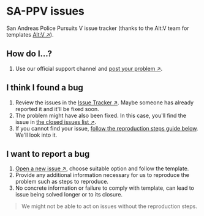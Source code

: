 # SA-PPV issues
San Andreas Police Pursuits V issue tracker (thanks to the Alt:V team for templates [Alt:V &nearr;](https://altv.mp/#/)).

## How do I&hellip;?

1. Use our official support channel and [post your problem &nearr;](https://sa-pp.com/discord).

## I think I found a bug

1. Review the issues in the [Issue Tracker &nearr;](https://github.com/SA-PP/sa-ppv-issues/issues). Maybe someone has already reported it and it'll be fixed soon.
1. The problem might have also been fixed. In this case, you'll find the issue in [the closed issues list &nearr;](https://github.com/SA-PP/sa-ppv-issues/issues?q=is%3Aissue+is%3Aclosed).
1. If you cannot find your issue, [follow the reproduction steps guide below](#I-want-to-report-a-bug-or-a-feature). We'll look into it.


## I want to report a bug

1. [Open a new issue &nearr;](https://github.com/SA-PP/sa-ppv-issues/issues/new/choose), choose suitable option and follow the template.
1. Provide any additional information necessary for us to reproduce the problem such as steps to reproduce.
1. No concrete information or failure to comply with template, can lead to issue being solved longer or to its closure.

> We might not be able to act on issues without the reproduction steps.
